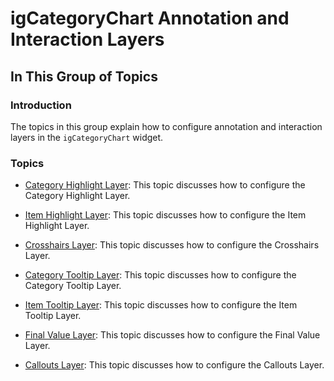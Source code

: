 ﻿<!--
|metadata|
{
    "fileName": "igcategorychart-annotations-and-interactions",
    "controlName": "igCategoryChart",
    "tags": ["CategoryChart"]
}
|metadata|
-->

# igCategoryChart Annotation and Interaction Layers

## In This Group of Topics

### Introduction

The topics in this group explain how to configure annotation and interaction layers in the `igCategoryChart` widget.

### Topics

- [Category Highlight Layer](igCategoryChart_Category_Highlight_Layer.html): This topic discusses how to configure the Category Highlight Layer.

- [Item Highlight Layer](igCategoryChart_Item_Highlight_Layer.html): This topic discusses how to configure the Item Highlight Layer.

- [Crosshairs Layer](igCategoryChart_Crosshairs_Layer.html): This topic discusses how to configure the Crosshairs Layer.

- [Category Tooltip Layer](igCategoryChart_Category_Tooltip_Layer.html): This topic discusses how to configure the Category Tooltip Layer.

- [Item Tooltip Layer](igCategoryChart_Item_Tooltip_Layer.html): This topic discusses how to configure the Item Tooltip Layer.

- [Final Value Layer](igCategoryChart_Final_Value_Layer.html): This topic discusses how to configure the Final Value Layer.

- [Callouts Layer](igCategoryChart_Callouts_Layer.html): This topic discusses how to configure the Callouts Layer.
